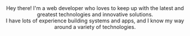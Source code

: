 ##

<p align="center"> 
  Hey there! I'm a web developer who loves to keep up with the latest and greatest technologies and innovative solutions. <br>
  I have lots of experience building systems and apps, and I know my way around a variety of technologies.
</p>
